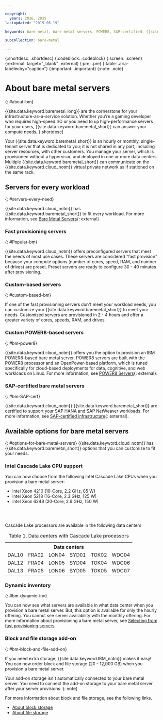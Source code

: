 ```yaml
---

copyright:
  years: 2016, 2019
lastupdated: "2019-06-19"

keywords: bare metal, bare metal servers, POWER8, SAP-certified, {{site.data.keyword.baremetal_long}}, {{site.data.keyword.baremetal_short}}, available bare metal, cascade lake

subcollection: bare-metal

---
```


{:shortdesc: .shortdesc}
{:codeblock: .codeblock}
{:screen: .screen}
{:external: target="_blank" .external}
{:pre: .pre}
{:table: .aria-labeledby="caption"}
{:important: .important}
{:note: .note}

# About bare metal servers
{: #about-bm}

{{site.data.keyword.baremetal_long}} are the cornerstone for your infrastructure-as-a-service solution. Whether you're a gaming developer who requires high-speed I/O or you need to up high-performance servers for your users, {{site.data.keyword.baremetal_short}} can answer your compute needs.
{:shortdesc}

Your {{site.data.keyword.baremetal_short}} is an hourly or monthly, single-tenant server that is dedicated to you; it is not shared in any part, including server resources, with other customers. You manage your server, which is provisioned without a hypervisor, and deployed in one or more data centers. Multiple {{site.data.keyword.baremetal_short}} can communicate on the {{site.data.keyword.cloud_notm}} virtual private network as if stationed on the same rack.

## Servers for every workload
{: #servers-every-need}

{{site.data.keyword.cloud_notm}} has {{site.data.keyword.baremetal_short}} to fit every workload. For more information, see [Bare Metal Servers](https://www.ibm.com/cloud/bare-metal-servers){: external}

### Fast provisioning servers
{: #Popular-bm}

{{site.data.keyword.cloud_notm}} offers preconfigured servers that meet the needs of most use cases. These servers are considered "fast provision" because your compute options (number of cores, speed, RAM, and number of drives) are preset. Preset servers are ready to configure 30 - 40 minutes after provisioning. 

### Custom-based servers
{: #custom-based-bm}

If one of the fast provisioning servers don't meet your workload needs, you can customize your {{site.data.keyword.baremetal_short}} to meet your needs. Customized servers are provisioned in 2 - 4 hours and offer a greater variety of cores, speeds, RAM, and drives. 

### Custom POWER8-based servers
{: #bm-power8}

{{site.data.keyword.cloud_notm}} offers you the option to provision an IBM POWER8-based bare metal server. POWER8 servers are built with the POWER8 processor and an OpenPower-based platform, which is tuned specifically for cloud-based deployments for data, cognitive, and web workloads on Linux. For more information, see [POWER8 Servers](https://www.ibm.com/cloud/bare-metal-servers/power){: external}.

### SAP-certified bare metal servers
{: #bm-SAP-cert}

{{site.data.keyword.cloud_notm}} {{site.data.keyword.baremetal_short}} are certified to support your SAP HANA and SAP NetWeaver workloads. For more information, see [SAP-certified infrastructure](https://www.ibm.com/cloud/sap/certified-infrastructure){: external}.

## Available options for bare metal servers <!--test new section - test as each option goes GA-->
{: #options-for-bare-metal-servers}
{{site.data.keyword.cloud_notm}} has {{site.data.keyword.baremetal_short}} options that you can customize to fit your needs.

### Intel Cascade Lake CPU support
<!--Need to add which servers are also available for SAP once the certification is done-->
You can now choose from the following Intel Cascade Lake CPUs when you provision a bare metal server:

* Intel Xeon 4210 (10-Core, 2.2 GHz, 85 W)
* Intel Xeon 5218 (16-Core, 2.3 GHz, 125 W)
* Intel Xeon 6248 (20-Core, 2.6 GHz, 150 W)
<!--Intel Xeon 8280M (28-Core, 2.7 GHz, 205 W)--><br>

<br>Cascade Lake processors are available in the following data centers:

<table style="width:100%">
<CAPTION>Table 1. Data centers with Cascade Lake processors</CAPTION>
 <tr>
   
   <th colspan="6">Data centers</th>
 </tr>
 <tr>
   <td>DAL10</td>
   <td>FRA02</td>
   <td>LON04</td>
   <td>SYD01</td>
   <td>TOK02</td>
   <td>WDC04</td>
   
</tr>

<tr>
  <td>DAL12</td>
  <td>FRA04</td>
  <td>LON05</td>
  <td>SYD04</td>
  <td>TOK04</td>
  <td>WDC06</td>
  
</tr>

<tr>
  <td>DAL13</td>
  <td>FRA05</td>
  <td>LON06</td>
  <td>SYD05</td>
  <td>TOK05</td>
  <td>WDC07</td>
</tr>
</table>


### Dynamic inventory
{: #bm-dynamic-inv}

You can now see what servers are available in what data center when you provision a bare metal server. But, this option is available for only the hourly offering. You cannot see server availability with the monthly offering. For more information about provisioning a bare metal server, see [Selecting from fast provisioning servers](/bare-metal?topic=bare-metal-bm-select-popular-servers).

### Block and file storage add-on
{: #bm-block-and-file-add-on}

If you need extra storage, {{site.data.keyword.IBM_notm}} makes it easy! You can now order block and file storage (20 - 12,000 GB) when you provision a bare metal server. 

Your add-on storage isn't automatically connected to your bare metal server. You need to connect the add-on storage to your bare metal server after your server provisions.
{: note} 

<!--The add-on storage shares the data center that your bare metal server is on.-->

For more information about block and file storage, see the following links.
* [About block storage](/docs/infrastructure/BlockStorage?topic=BlockStorage-About)
* [About file storage](/docs/infrastructure/FileStorage?topic=FileStorage-about)
